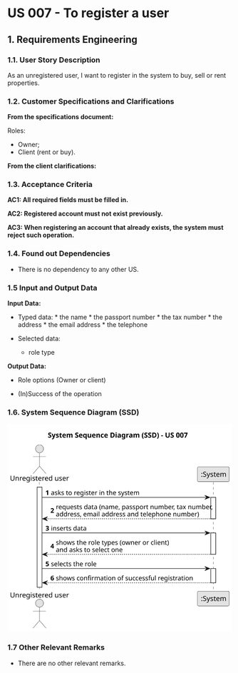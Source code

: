 # US 007 - To register a user

## 1. Requirements Engineering


### 1.1. User Story Description

As an unregistered user, I want to register in the system to buy, sell or rent properties.

### 1.2. Customer Specifications and Clarifications

**From the specifications document:**

Roles:
* Owner;
* Client (rent or buy).

**From the client clarifications:**

### 1.3. Acceptance Criteria

**AC1: All required fields must be filled in.**

**AC2: Registered account must not exist previously.**

**AC3: When registering an account that already exists, the system must reject such operation.**

### 1.4. Found out Dependencies

* There is no dependency to any other US.

### 1.5 Input and Output Data

**Input Data:**

* Typed data:
      * the name
      * the passport number
      * the tax number
      * the address
      * the email address
      * the telephone

* Selected data:
     * role type

**Output Data:**

* Role options (Owner or client)

* (In)Success of the operation

### 1.6. System Sequence Diagram (SSD)

![System Sequence Diagram](svg/us007-System_Sequence_Diagram__SSD_.svg)

### 1.7 Other Relevant Remarks

* There are no other relevant remarks.